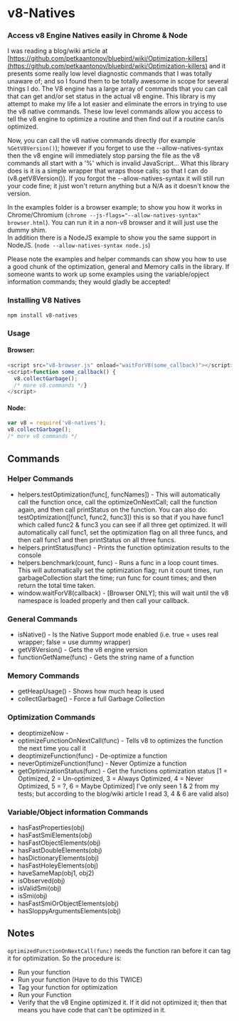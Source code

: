 # v8-Natives

### Access v8 Engine Natives easily in Chrome &amp; Node

I was reading a blog/wiki article at [https://github.com/petkaantonov/bluebird/wiki/Optimization-killers](https://github.com/petkaantonov/bluebird/wiki/Optimization-killers) and it presents some really low level diagnostic commands that I was totally unaware of; and so I found them to be totally awesome in scope for several things I do.   The V8 engine has a large array of commands that you can call that can get and/or set status in the actual v8 engine.  This library is my attempt to make my life a lot easier and eliminate the errors in trying to use the v8 native commands.  These low level commands allow you access to tell the v8 engine to optimize a routine and then find out if a routine can/is optimized.  

Now, you can call the v8 native commands directly (for example ```%GetV8Version()```); however if you forget to use the --allow-natives-syntax then the v8 engine will immediately stop parsing the file as the v8 commands all start with a '%' which is invalid JavaScript...  What this library does is it is a simple wrapper that wraps those calls; so that I can do (v8.getV8Version()).   If you forgot the --allow-natives-syntax it will still run your code fine; it just won't return anything but a N/A as it doesn't know the version.
 
In the examples folder is a browser example; to show you how it works in Chrome/Chromium (```chrome --js-flags="--allow-natives-syntax" browser.html```).  You can run it in a non-v8 browser and it will just use the dummy shim.   
In addition there is a NodeJS example to show you the same support in NodeJS. (```node --allow-natives-syntax node.js```)

 Please note the examples and helper commands can show you how to use a good chunk of the optimization, general and Memory calls in the library.   If someone wants to work up some examples using the variable/opject information commands; they would gladly be accepted!
  
### Installing V8 Natives
```
npm install v8-natives
``` 

### Usage
#### Browser:

```js
<script src="v8-browser.js" onload="waitForV8(some_callback)"></script>
<script>function some_callback() { 
  v8.collectGarbage(); 
  /* more v8.commands */}
</script>
```


#### Node:
 
```js
var v8 = require('v8-natives');   
v8.collectGarbage(); 
/* more v8 commands */
```




## Commands
 
### Helper Commands
- helpers.testOptimization(func[, funcNames]) - This will automatically call the function once, call the optimizeOnNextCall; call the function again, and then call printStatus on the function.
  You can also do: testOptimization([func1, func2, func3]) this is so that if you have func1 which called func2 & func3 you can see if all three get optimized.  It will automatically call func1, set the optimization flag on all three funcs, and then call func1 and then printStatus on all three funcs.  
- helpers.printStatus(func) - Prints the function optimization results to the console
- helpers.benchmark(count, func) - Runs a func in a loop count times.   This will automatically set the optimization flag; run it count times, run garbageCollection start the time; run func for count times; and then return the total time taken.
- window.waitForV8(callback) - [Browser ONLY]; this will wait until the v8 namespace is loaded properly and then call your callback. 
 
### General Commands
- isNative() - Is the Native Support mode enabled (i.e. true = uses real wrapper; false = use dummy wrapper)
- getV8Version() - Gets the v8 engine version
- functionGetName(func) - Gets the string name of a function

### Memory Commands
- getHeapUsage() - Shows how much heap is used
- collectGarbage() - Force a full Garbage Collection

### Optimization Commands
- deoptimizeNow -
- optimizeFunctionOnNextCall(func) - Tells v8 to optimizes the function the next time you call it
- deoptimizeFunction(func) - De-optimize a function
- neverOptimizeFunction(func) - Never Optimize a function
- getOptimizationStatus(func) - Get the functions optimization status  [1 = Optimized, 2 = Un-optimized, 3 = Always Optimized, 4 = Never Optimized, 5 = ?, 6 = Maybe Optimized]
  I've only seen 1 & 2 from my tests; but according to the blog/wiki article I read 3, 4 & 6 are valid also) 

### Variable/Object information Commands
- hasFastProperties(obj)
- hasFastSmiElements(obj)
- hasFastObjectElements(obj) 
- hasFastDoubleElements(obj)
- hasDictionaryElements(obj)
- hasFastHoleyElements(obj)
- haveSameMap(obj1, obj2)
- isObserved(obj)
- isValidSmi(obj)
- isSmi(obj)
- hasFastSmiOrObjectElements(obj)
- hasSloppyArgumentsElements(obj)

## Notes
```optimizedFunctionOnNextCall(func)``` needs the function ran before it can tag it for optimization.   So the procedure is:
- Run your function
- Run your function (Have to do this TWICE)
- Tag your function for optimization
- Run your Function
- Verify that the v8 Engine optimized it.   If it did not optimized it; then that means you have code that can't be optimized in it.  
